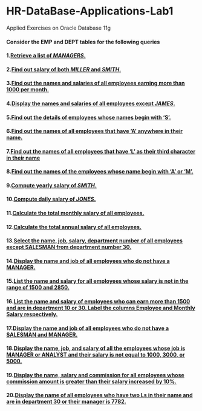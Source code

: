 # HR-DataBase-Applications-Lab1
Applied Exercises on Oracle Database 11g
 
#### Consider the EMP and DEPT tables for the following queries
#### 1.[Retrieve a list of *MANAGERS*.](https://github.com/jdcollahuazo1/HR-Database-Applications/blob/main/Date.sql)
#### 2.[Find out salary of both *MILLER* and *SMITH*.](https://github.com/jdcollahuazo1/HR-Database-Applications/blob/main/Date.sql)
#### 3.[Find out the names and salaries of all employees earning more than 1000 per month.](https://github.com/jdcollahuazo1/HR-Database-Applications/blob/main/Date.sql)
#### 4.[Display the names and salaries of all employees except *JAMES*.](https://github.com/jdcollahuazo1/HR-Database-Applications/blob/main/Date.sql)
#### 5.[Find out the details of employees whose names begin with ‘S’.](https://github.com/jdcollahuazo1/HR-Database-Applications/blob/main/Date.sql)
#### 6.[Find out the names of all employees that have ‘A’ anywhere in their name.](https://github.com/jdcollahuazo1/HR-Database-Applications/blob/main/Date.sql)
#### 7.[Find out the names of all employees that have ‘L’ as their third character in their name](https://github.com/jdcollahuazo1/HR-Database-Applications/blob/main/Date.sql)
#### 8.[Find out the names of the employees whose name begin with ‘A’ or ‘M’.](https://github.com/jdcollahuazo1/HR-Database-Applications/blob/main/Date.sql)
#### 9.[Compute yearly salary of *SMITH*.](https://github.com/jdcollahuazo1/HR-Database-Applications/blob/main/Date.sql)
#### 10.[Compute daily salary of *JONES*.](https://github.com/jdcollahuazo1/HR-Database-Applications/blob/main/Date.sql)
#### 11.[Calculate the total monthly salary of all employees.](https://github.com/jdcollahuazo1/HR-Database-Applications/blob/main/Date.sql)
#### 12.[Calculate the total annual salary of all employees.](https://github.com/jdcollahuazo1/HR-Database-Applications/blob/main/Date.sql)
#### 13.[Select the name, job, salary, department number of all employees except SALESMAN from department number 30.](https://github.com/jdcollahuazo1/HR-Database-Applications/blob/main/Date.sql)
#### 14.[Display the name and job of all employees who do not have a MANAGER.](https://github.com/jdcollahuazo1/HR-Database-Applications/blob/main/Date.sql)
#### 15.[List the name and salary for all employees whose salary is not in the range of 1500 and 2850.](https://github.com/jdcollahuazo1/HR-Database-Applications/blob/main/Date.sql)
#### 16.[List the name and salary of employees who can earn more than 1500 and are in department 10 or 30. Label the columns Employee and Monthly Salary respectively.](https://github.com/jdcollahuazo1/HR-Database-Applications/blob/main/Date.sql)
#### 17.[Display the name and job of all employees who do not have a SALESMAN and MANAGER.](https://github.com/jdcollahuazo1/HR-Database-Applications/blob/main/Date.sql)
#### 18.[Display the name, job, and salary of all the employees whose job is MANAGER or ANALYST and their salary is not equal to 1000, 3000, or 5000.](https://github.com/jdcollahuazo1/HR-Database-Applications/blob/main/Date.sql)
#### 19.[Display the name, salary and commission for all employees whose commission amount is greater than their salary increased by 10%.](https://github.com/jdcollahuazo1/HR-Database-Applications/blob/main/Date.sql)
#### 20.[Display the name of all employees who have two Ls in their name and are in department 30 or their manager is 7782.](https://github.com/jdcollahuazo1/HR-Database-Applications/blob/main/Date.sql)
